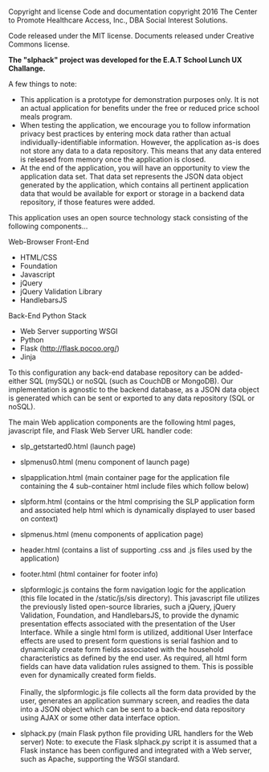 Copyright and license Code and documentation copyright 2016 The Center to Promote Healthcare Access, Inc., DBA Social Interest Solutions.

Code released under the MIT license. Documents released under Creative Commons license.

<b>The "slphack" project was developed for the E.A.T School Lunch UX Challange.</b>

A few things to note:
- This application is a prototype for demonstration purposes only. It is not an actual application for benefits under the free or reduced price school meals program.
- When testing the application, we encourage you to follow information privacy best practices by entering mock data rather than actual individually-identifiable information. However, the application as-is does not store any data to a data repository. This means that any data entered is released from memory once the application is closed.
- At the end of the application, you will have an opportunity to view the application data set. That data set represents the JSON data object generated by the application, which contains all pertinent application data that would be available for export or storage in a backend data repository, if those features were added.

This application uses an open source technology stack consisting of the following components...

Web-Browser Front-End
- HTML/CSS
- Foundation
- Javascript
- jQuery
- jQuery Validation Library
- HandlebarsJS

Back-End Python Stack
- Web Server supporting WSGI
- Python
- Flask (http://flask.pocoo.org/)
- Jinja

To this configuration any back-end database repository can be added- either SQL (mySQL) or noSQL (such as CouchDB or MongoDB).
Our implementation is agnostic to the backend database, as a JSON data object is generated which can be sent or exported to any data repository (SQL or noSQL).

The main Web application components are the following html pages, javascript file, and Flask Web Server URL handler code:

- slp_getstarted0.html (launch page)<br>
- slpmenus0.html (menu component of launch page)<br>
- slpapplication.html (main container page for the application file containing the 4 sub-container html include files which follow below)<br>
- slpform.html (contains or the html comprising the SLP application form and associated help html which is dynamically displayed to user based on context)<br>
- slpmenus.html (menu components of application page)<br>
- header.html (contains a list of supporting .css and .js files used by the application)<br>
- footer.html (html container for footer info)<br>

- slpformlogic.js contains the form navigation logic for the application (this file located in the /static/js/sis directory). This javascript file utilizes the previously listed open-source libraries, such a jQuery, jQuery Validation, Foundation, and HandlebarsJS, to provide
the dynamic presentation effects associated with the presentation of the User Interface. While a single html form is utilized, additional User Interface effects
are used to present form questions is serial fashion and to dynamically create form fields associated with the household characteristics as defined by the end user.
As required, all html form fields can have data validation rules assigned to them. This is possible even for dynamically created form fields.<br><br>Finally, the slpformlogic.js file collects all the form data provided by the user, generates an application summary screen, and readies the data into a JSON object which can
be sent to a back-end data repository using AJAX or some other data interface option.

- slphack.py (main Flask python file providing URL handlers for the Web server)
Note: to execute the Flask slphack.py script it is assumed that a Flask instance has been configured and integrated with a Web server, such as Apache, supporting the WSGI standard.


